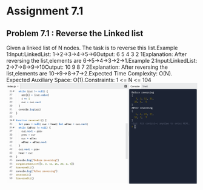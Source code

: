 # Assignment 7.1
## Problem 7.1 : Reverse the Linked list
Given a linked list of N nodes. The task is to reverse this list.Example 1:Input:LinkedList: 1->2->3->4->5->6Output: 6 5 4 3 2 1Explanation: After reversing the list,elements are 6->5->4->3->2->1.Example 2:Input:LinkedList: 2->7->8->9->10Output: 10 9 8 7 2Explanation: After reversing the list,elements are 10->9->8->7->2.Expected Time Complexity: O(N). Expected Auxiliary Space: O(1).Constraints: 1 <= N <= 104
![img](./Screenshot.PNG)
